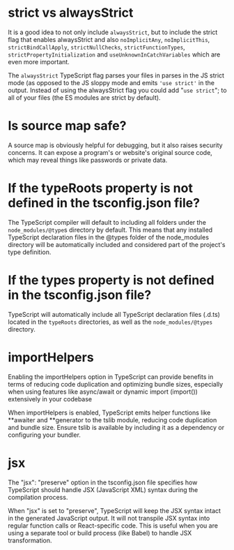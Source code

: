 # strict vs alwaysStrict

It is a good idea to not only include `alwaysStrict`, but to include the strict flag that enables alwaysStrict and also `noImplicitAny`, `noImplicitThis`, `strictBindCallApply`, `strictNullChecks`, `strictFunctionTypes`, `strictPropertyInitialization` and `useUnknownInCatchVariables` which are even more important.

The `alwaysStrict` TypeScript flag parses your files in parses in the JS strict mode (as opposed to the JS sloppy mode and emits `'use strict'` in the output. Instead of using the alwaysStrict flag you could add "`use strict`"; to all of your files (the ES modules are strict by default).

# Is source map safe?

A source map is obviously helpful for debugging, but it also raises security concerns. It can expose a program's or website's original source code, which may reveal things like passwords or private data.

# If the typeRoots property is not defined in the tsconfig.json file?

The TypeScript compiler will default to including all folders under the `node_modules/@type`s directory by default. This means that any installed TypeScript declaration files in the @types folder of the node_modules directory will be automatically included and considered part of the project's type definition.

# If the types property is not defined in the tsconfig.json file?

TypeScript will automatically include all TypeScript declaration files (.d.ts) located in the `typeRoots` directories, as well as the `node_modules/@types` directory.

# importHelpers

Enabling the importHelpers option in TypeScript can provide benefits in terms of reducing code duplication and optimizing bundle sizes, especially when using features like async/await or dynamic import (import()) extensively in your codebase

When importHelpers is enabled, TypeScript emits helper functions like **awaiter and **generator to the tslib module, reducing code duplication and bundle size. Ensure tslib is available by including it as a dependency or configuring your bundler.

# jsx

The "jsx": "preserve" option in the tsconfig.json file specifies how TypeScript should handle JSX (JavaScript XML) syntax during the compilation process.

When "jsx" is set to "preserve", TypeScript will keep the JSX syntax intact in the generated JavaScript output. It will not transpile JSX syntax into regular function calls or React-specific code. This is useful when you are using a separate tool or build process (like Babel) to handle JSX transformation.
